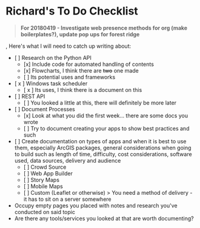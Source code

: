 # Richard's To Do Checklist

> **For 20180419 - Investigate web presence methods for org \(make boilerplates?\), update pop ups for forest ridge**

, Here's what I will need to catch up writing about:

* \[ \] Research on the Python API
  * \[x\] Include code for automated handling of contents
  * \[x\] Flowcharts, I think there are ~~two~~ one made
  * \[ \] Its potential uses and frameworks
* \[ x \] Windows task scheduler
  * \[ x \] Its uses, I think there is a document on this
* \[ \] REST API
  * \[ \] You looked a little at this, there will definitely be more later
* \[ \] Document Processes
  * \[x\] Look at what you did the first week... there are some docs you wrote
  * \[ \] Try to document creating your apps to show best practices and such
* \[ \] Create documentation on types of apps and when it is best to use them, especially ArcGIS packages, general considerations when going to build such as length of time, difficulty, cost considerations, software used, data sources, delivery and audience
  * \[ \] Crowd Source
  * \[ \] Web App Builder
  * \[ \] Story Maps
  * \[ \] Mobile Maps
  * \[ \] Custom \(Leaflet or otherwise\) &gt; You need a method of delivery - it has to sit on a server somewhere
* Occupy empty pages you placed with notes and research you've conducted on said topic
* Are there any tools/services you looked at that are worth documenting?



